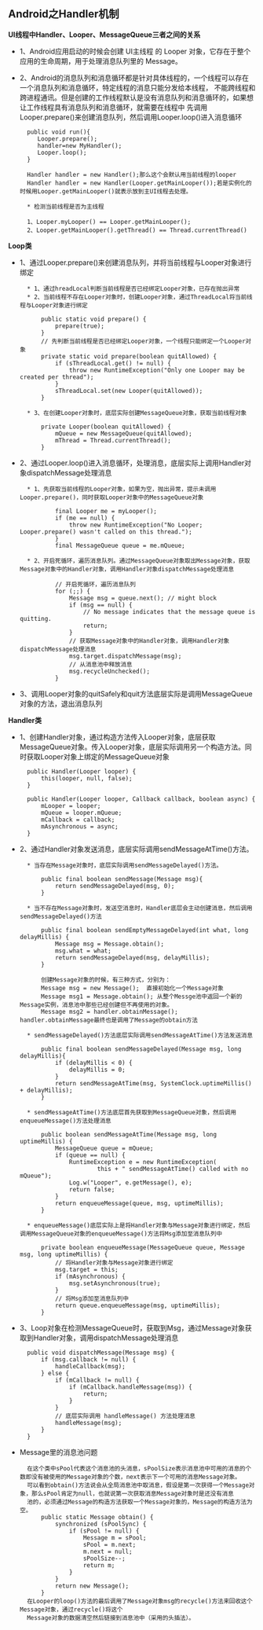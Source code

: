 ## Android之Handler机制 ##

**UI线程中Handler、Looper、MessageQueue三者之间的关系**

* 1、Android应用启动的时候会创建 UI主线程 的 Looper 对象，它存在于整个应用的生命周期，用于处理消息队列里的 Message。

* 2、Android的消息队列和消息循环都是针对具体线程的，一个线程可以存在一个消息队列和消息循环，特定线程的消息只能分发给本线程，
不能跨线程和跨进程通讯。但是创建的工作线程默认是没有消息队列和消息循环的，如果想让工作线程具有消息队列和消息循环，就需要在线程中
先调用Looper.prepare()来创建消息队列，然后调用Looper.loop()进入消息循环
	
		public void run(){  
		   Looper.prepare();  
		   handler=new MyHandler();  
		   Looper.loop();  
		} 
	
		Handler handler = new Handler();那么这个会默认用当前线程的looper
	    Handler handler = new Handler(Looper.getMainLooper());若是实例化的时候用Looper.getMainLooper()就表示放到主UI线程去处理。

		* 检测当前线程是否为主线程

		1、Looper.myLooper() == Looper.getMainLooper();
		2、Looper.getMainLooper().getThread() == Thread.currentThread() 
	
**Loop类**

* 1、通过Looper.prepare()来创建消息队列，并将当前线程与Looper对象进行绑定

		* 1、通过hreadLocal判断当前线程是否已经绑定Looper对象，已存在抛出异常
		* 2、当前线程不存在Looper对象时，创建Looper对象，通过ThreadLocal将当前线程与Looper对象进行绑定
		
			public static void prepare() {
			    prepare(true);
			}
			// 先判断当前线程是否已经绑定Looper对象，一个线程只能绑定一个Looper对象
			private static void prepare(boolean quitAllowed) {
			    if (sThreadLocal.get() != null) {
			        throw new RuntimeException("Only one Looper may be created per thread");
			    }
			    sThreadLocal.set(new Looper(quitAllowed));
			}

		* 3、在创建Looper对象时，底层实际创建MessageQueue对象，获取当前线程对象
		
		    private Looper(boolean quitAllowed) {
		        mQueue = new MessageQueue(quitAllowed);
		        mThread = Thread.currentThread();
		    }

* 2、通过Looper.loop()进入消息循环，处理消息，底层实际上调用Handler对象dispatchMessage处理消息

		* 1、先获取当前线程的Looper对象，如果为空，抛出异常，提示未调用Looper.prepare()，同时获取Looper对象中的MessageQueue对象
	
			    final Looper me = myLooper();
		        if (me == null) {
		            throw new RuntimeException("No Looper; Looper.prepare() wasn't called on this thread.");
		        }
				final MessageQueue queue = me.mQueue;
	
		* 2、开启死循环，遍历消息队列。通过MessageQueue对象取出Message对象，获取Message对象中的Handler对象，调用Handler对象dispatchMessage处理消息
		 
				// 开启死循环，遍历消息队列
			  	for (;;) {
		            Message msg = queue.next(); // might block
		            if (msg == null) {
		                // No message indicates that the message queue is quitting.
		                return;
		            }
					// 获取Message对象中的Handler对象，调用Handler对象dispatchMessage处理消息
		            msg.target.dispatchMessage(msg);
					// 从消息池中释放消息
		            msg.recycleUnchecked();
		        }

* 3、调用Looper对象的quitSafely和quit方法底层实际是调用MessageQueue对象的方法，退出消息队列

**Handler类**

* 1、创建Handler对象，通过构造方法传入Looper对象，底层获取MessageQueue对象。传入Looper对象，底层实际调用另一个构造方法。同时获取Looper对象上绑定的MessageQueue对象
	
		public Handler(Looper looper) {
	        this(looper, null, false);
	    }
		
		public Handler(Looper looper, Callback callback, boolean async) {
	        mLooper = looper;
	        mQueue = looper.mQueue;
	        mCallback = callback;
	        mAsynchronous = async;
	    }

* 2、通过Handler对象发送消息，底层实际调用sendMessageAtTime()方法。
	
		* 当存在Message对象时，底层实际调用sendMessageDelayed()方法。
		
			public final boolean sendMessage(Message msg){
		        return sendMessageDelayed(msg, 0);
		    }
	
		* 当不存在Message对象时，发送空消息时，Handler底层会主动创建消息，然后调用sendMessageDelayed()方法
		   
			public final boolean sendEmptyMessageDelayed(int what, long delayMillis) {
		        Message msg = Message.obtain();
		        msg.what = what;
		        return sendMessageDelayed(msg, delayMillis);
		    }
			
			创建Message对象的时候，有三种方式，分别为：
			Message msg = new Message();  直接初始化一个Message对象
			Message msg1 = Message.obtain(); 从整个Messge池中返回一个新的Message实例，消息池中那些已经创建但不再使用的对象。 
			Message msg2 = handler.obtainMessage();  handler.obtainMessage最终也是调用了Message的obtain方法
       
		* sendMessageDelayed()方法底层实际调用sendMessageAtTime()方法发送消息
		
			public final boolean sendMessageDelayed(Message msg, long delayMillis){
		        if (delayMillis < 0) {
		            delayMillis = 0;
		        }
		        return sendMessageAtTime(msg, SystemClock.uptimeMillis() + delayMillis);
			}

		* sendMessageAtTime()方法底层首先获取到MessageQueue对象，然后调用enqueueMessage()方法处理消息
		
			public boolean sendMessageAtTime(Message msg, long uptimeMillis) {
		        MessageQueue queue = mQueue;
		        if (queue == null) {
		            RuntimeException e = new RuntimeException(
		                    this + " sendMessageAtTime() called with no mQueue");
		            Log.w("Looper", e.getMessage(), e);
		            return false;
		        }
		        return enqueueMessage(queue, msg, uptimeMillis);
		    }

		* enqueueMessage()底层实际上是将Handler对象与Message对象进行绑定，然后调用MessageQueue对象的enqueueMessage()方法将Msg添加至消息队列中
		
			private boolean enqueueMessage(MessageQueue queue, Message msg, long uptimeMillis) {
				// 将Handler对象与Message对象进行绑定
		        msg.target = this;
		        if (mAsynchronous) {
		            msg.setAsynchronous(true);
		        }
				// 将Msg添加至消息队列中
		        return queue.enqueueMessage(msg, uptimeMillis);
		    }

* 3、Loop对象在检测MessageQueue时，获取到Msg，通过Message对象获取到Handler对象，调用dispatchMessage处理消息
			
		public void dispatchMessage(Message msg) {
	        if (msg.callback != null) {
	            handleCallback(msg);
	        } else {
	            if (mCallback != null) {
	                if (mCallback.handleMessage(msg)) {
	                    return;
	                }
	            }
				// 底层实际调用 handleMessage() 方法处理消息
	            handleMessage(msg);
	        }
	    }


* Message里的消息池问题      

		在这个类中sPool代表这个消息池的头消息，sPoolSize表示消息池中可用的消息的个数即没有被使用的Message对象的个数，next表示下一个可用的消息Message对象。
		可以看到obtain()方法说会从全局消息池中取消息，假设是第一次获得一个Message对象，那么sPool肯定为null，也就说第一次获取消息Message对象时是还没有消息
    	池的，必须通过Message的构造方法获取一个Message对象的，Message的构造方法为空。
			public static Message obtain() {  
			    synchronized (sPoolSync) {  
			        if (sPool != null) {  
			            Message m = sPool;  
			            sPool = m.next;  
			            m.next = null;  
			            sPoolSize--;  
			            return m;  
			        }  
			    }  
			    return new Message();  
			}  
		在Looper的loop()方法的最后调用了Message对象msg的recycle()方法来回收这个Message对象，通过recycle()将这个
	    Message对象的数据清空然后链接到消息池中（采用的头插法）。